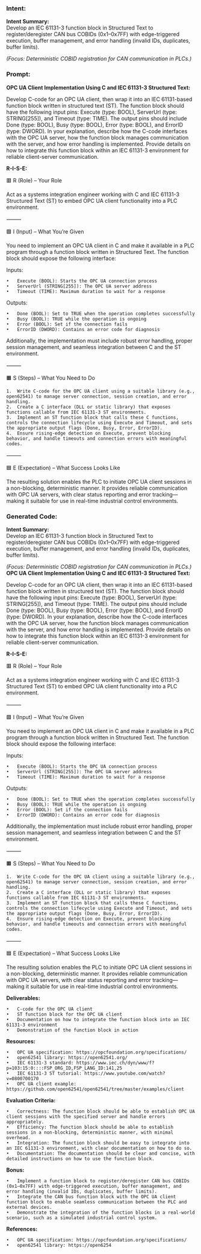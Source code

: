 ### Intent:
**Intent Summary:**  
Develop an IEC 61131-3 function block in Structured Text to register/deregister CAN bus COBIDs (0x1–0x7FF) with edge-triggered execution, buffer management, and error handling (invalid IDs, duplicates, buffer limits).  

*(Focus: Deterministic COBID registration for CAN communication in PLCs.)*

### Prompt:
**OPC UA Client Implementation Using C and IEC 61131-3 Structured Text:**

Develop C-code for an OPC UA client, then wrap it into an IEC 61131-based function block written in structured text (ST). The function block should have the following input pins: Execute (type: BOOL), ServerUrl (type: STRING[255]), and Timeout (type: TIME). The output pins should include Done (type: BOOL), Busy (type: BOOL), Error (type: BOOL), and ErrorID (type: DWORD). In your explanation, describe how the C-code interfaces with the OPC UA server, how the function block manages communication with the server, and how error handling is implemented. Provide details on how to integrate this function block within an IEC 61131-3 environment for reliable client-server communication.

**R-I-S-E:**

🟥 R (Role) – Your Role

Act as a systems integration engineer working with C and IEC 61131-3 Structured Text (ST) to embed OPC UA client functionality into a PLC environment.

⸻

🟩 I (Input) – What You’re Given

You need to implement an OPC UA client in C and make it available in a PLC program through a function block written in Structured Text. The function block should expose the following interface:

Inputs:

	•	Execute (BOOL): Starts the OPC UA connection process
	•	ServerUrl (STRING[255]): The OPC UA server address
	•	Timeout (TIME): Maximum duration to wait for a response

Outputs:

	•	Done (BOOL): Set to TRUE when the operation completes successfully
	•	Busy (BOOL): TRUE while the operation is ongoing
	•	Error (BOOL): Set if the connection fails
	•	ErrorID (DWORD): Contains an error code for diagnosis

Additionally, the implementation must include robust error handling, proper session management, and seamless integration between C and the ST environment.

⸻

🟧 S (Steps) – What You Need to Do

	1.	Write C-code for the OPC UA client using a suitable library (e.g., open62541) to manage server connection, session creation, and error handling.
	2.	Create a C interface (DLL or static library) that exposes functions callable from IEC 61131-3 ST environments.
	3.	Implement an ST function block that calls these C functions, controls the connection lifecycle using Execute and Timeout, and sets the appropriate output flags (Done, Busy, Error, ErrorID).
	4.	Ensure rising-edge detection on Execute, prevent blocking behavior, and handle timeouts and connection errors with meaningful codes.

⸻

🟦 E (Expectation) – What Success Looks Like

The resulting solution enables the PLC to initiate OPC UA client sessions in a non-blocking, deterministic manner. It provides reliable communication with OPC UA servers, with clear status reporting and error tracking—making it suitable for use in real-time industrial control environments.

### Generated Code:
**Intent Summary:**  
Develop an IEC 61131-3 function block in Structured Text to register/deregister CAN bus COBIDs (0x1–0x7FF) with edge-triggered execution, buffer management, and error handling (invalid IDs, duplicates, buffer limits).  

*(Focus: Deterministic COBID registration for CAN communication in PLCs.)*
**OPC UA Client Implementation Using C and IEC 61131-3 Structured Text:**

Develop C-code for an OPC UA client, then wrap it into an IEC 61131-based function block written in structured text (ST). The function block should have the following input pins: Execute (type: BOOL), ServerUrl (type: STRING[255]), and Timeout (type: TIME). The output pins should include Done (type: BOOL), Busy (type: BOOL), Error (type: BOOL), and ErrorID (type: DWORD). In your explanation, describe how the C-code interfaces with the OPC UA server, how the function block manages communication with the server, and how error handling is implemented. Provide details on how to integrate this function block within an IEC 61131-3 environment for reliable client-server communication.

**R-I-S-E:**

🟥 R (Role) – Your Role

Act as a systems integration engineer working with C and IEC 61131-3 Structured Text (ST) to embed OPC UA client functionality into a PLC environment.

⸻

🟩 I (Input) – What You’re Given

You need to implement an OPC UA client in C and make it available in a PLC program through a function block written in Structured Text. The function block should expose the following interface:

Inputs:

	•	Execute (BOOL): Starts the OPC UA connection process
	•	ServerUrl (STRING[255]): The OPC UA server address
	•	Timeout (TIME): Maximum duration to wait for a response

Outputs:

	•	Done (BOOL): Set to TRUE when the operation completes successfully
	•	Busy (BOOL): TRUE while the operation is ongoing
	•	Error (BOOL): Set if the connection fails
	•	ErrorID (DWORD): Contains an error code for diagnosis

Additionally, the implementation must include robust error handling, proper session management, and seamless integration between C and the ST environment.

⸻

🟧 S (Steps) – What You Need to Do

	1.	Write C-code for the OPC UA client using a suitable library (e.g., open62541) to manage server connection, session creation, and error handling.
	2.	Create a C interface (DLL or static library) that exposes functions callable from IEC 61131-3 ST environments.
	3.	Implement an ST function block that calls these C functions, controls the connection lifecycle using Execute and Timeout, and sets the appropriate output flags (Done, Busy, Error, ErrorID).
	4.	Ensure rising-edge detection on Execute, prevent blocking behavior, and handle timeouts and connection errors with meaningful codes.

⸻

🟦 E (Expectation) – What Success Looks Like

The resulting solution enables the PLC to initiate OPC UA client sessions in a non-blocking, deterministic manner. It provides reliable communication with OPC UA servers, with clear status reporting and error tracking—making it suitable for use in real-time industrial control environments.

**Deliverables:**

	•	C-code for the OPC UA client
	•	ST function block for the OPC UA client
	•	Documentation on how to integrate the function block into an IEC 61131-3 environment
	•	Demonstration of the function block in action

**Resources:**

	•	OPC UA specification: https://opcfoundation.org/specifications/
	•	open62541 library: https://open62541.org/
	•	IEC 61131-3 standard: https://www.iec.ch/dyn/www/f?p=103:15:0::::FSP_ORG_ID,FSP_LANG_ID:141,25
	•	IEC 61131-3 ST tutorial: https://www.youtube.com/watch?v=0800700170
	•	OPC UA client example: https://github.com/open62541/open62541/tree/master/examples/client

**Evaluation Criteria:**

	•	Correctness: The function block should be able to establish OPC UA client sessions with the specified server and handle errors appropriately.
	•	Efficiency: The function block should be able to establish sessions in a non-blocking, deterministic manner, with minimal overhead.
	•	Integration: The function block should be easy to integrate into an IEC 61131-3 environment, with clear documentation on how to do so.
	•	Documentation: The documentation should be clear and concise, with detailed instructions on how to use the function block.

**Bonus:**

	•	Implement a function block to register/deregister CAN bus COBIDs (0x1–0x7FF) with edge-triggered execution, buffer management, and error handling (invalid IDs, duplicates, buffer limits).
	•	Integrate the CAN bus function block with the OPC UA client function block to enable seamless communication between the PLC and external devices.
	•	Demonstrate the integration of the function blocks in a real-world scenario, such as a simulated industrial control system.

**References:**

	•	OPC UA specification: https://opcfoundation.org/specifications/
	•	open62541 library: https://open6254
